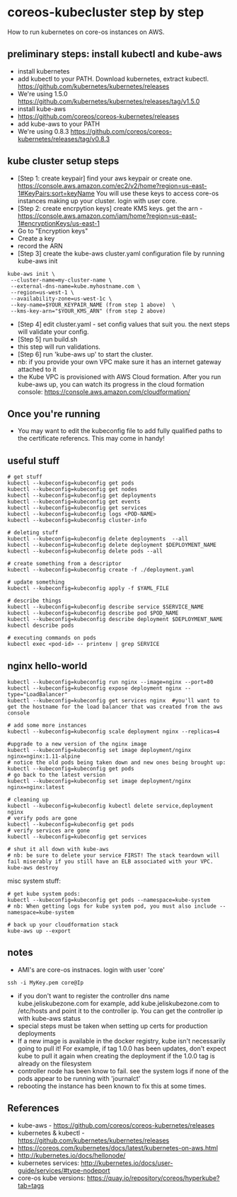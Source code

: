 # coreos-kubecluster step by step

How to run kubernetes on core-os instances on AWS.

preliminary steps: install kubectl and kube-aws
------------------
* install kubernetes
 * add kubectl to your PATH. Download kubernetes, extract kubectl. https://github.com/kubernetes/kubernetes/releases
 * We're using 1.5.0 https://github.com/kubernetes/kubernetes/releases/tag/v1.5.0
* install kube-aws 
 * https://github.com/coreos/coreos-kubernetes/releases
 * add kube-aws to your PATH
 * We're using 0.8.3 https://github.com/coreos/coreos-kubernetes/releases/tag/v0.8.3

kube cluster setup steps
--------------------------
* [Step 1: create keypair] find your aws keypair or create one. https://console.aws.amazon.com/ec2/v2/home?region=us-east-1#KeyPairs:sort=keyName You will use these keys to access core-os instances making up your cluster. login with user core.
* [Step 2: create encrpytion keys] create KMS keys. get the arn - https://console.aws.amazon.com/iam/home?region=us-east-1#encryptionKeys/us-east-1 
 * Go to "Encryption keys"
 * Create a key
 * record the ARN 
* [Step 3] create the kube-aws cluster.yaml configuration file by running kube-aws init 
```
kube-aws init \
 --cluster-name=my-cluster-name \
 --external-dns-name=kube.myhostname.com \
 --region=us-west-1 \
 --availability-zone=us-west-1c \
 --key-name=$YOUR_KEYPAIR_NAME (from step 1 above)  \
 --kms-key-arn="$YOUR_KMS_ARN" (from step 2 above)
```
* [Step 4] edit cluster.yaml - set config values that suit you. the next steps will validate your config.
* [Step 5] run build.sh
 * this step will run validations. 
* [Step 6] run 'kube-aws up' to start the cluster.
 * nb: if you provide your own VPC make sure it has an internet gateway attached to it
 * the Kube VPC is provisioned with AWS Cloud formation. After you run kube-aws up, you can watch its progress in the cloud formation console: https://console.aws.amazon.com/cloudformation/ 
 
Once you're running
-------------------
* You may want to edit the kubeconfig file to add fully qualified paths to the certificate referencs. This may come in handy!

useful stuff
----------------
```
# get stuff
kubectl --kubeconfig=kubeconfig get pods
kubectl --kubeconfig=kubeconfig get nodes
kubectl --kubeconfig=kubeconfig get deployments
kubectl --kubeconfig=kubeconfig get events
kubectl --kubeconfig=kubeconfig get services
kubectl --kubeconfig=kubeconfig logs <POD-NAME>
kubectl --kubeconfig=kubeconfig cluster-info

# deleting stuff
kubectl --kubeconfig=kubeconfig delete deployments  --all
kubectl --kubeconfig=kubeconfig delete deployment $DEPLOYMENT_NAME
kubectl --kubeconfig=kubeconfig delete pods --all

# create something from a descriptor
kubectl --kubeconfig=kubeconfig create -f ./deployment.yaml

# update something
kubectl --kubeconfig=kubeconfig apply -f $YAML_FILE

# describe things
kubectl --kubeconfig=kubeconfig describe service $SERVICE_NAME
kubectl --kubeconfig=kubeconfig describe pod $POD_NAME
kubectl --kubeconfig=kubeconfig describe deployment $DEPLOYMENT_NAME
kubectl describe pods

# executing commands on pods
kubectl exec <pod-id> -- printenv | grep SERVICE
```

nginx hello-world
------------------
```
kubectl --kubeconfig=kubeconfig run nginx --image=nginx --port=80
kubectl --kubeconfig=kubeconfig expose deployment nginx --type="LoadBalancer"
kubectl --kubeconfig=kubeconfig get services nginx  #you'll want to get the hostname for the load balancer that was created from the aws console

# add some more instances
kubectl --kubeconfig=kubeconfig scale deployment nginx --replicas=4

#upgrade to a new version of the nginx image
kubectl --kubeconfig=kubeconfig set image deployment/nginx nginx=nginx:1.11-alpine
# notice the old pods being taken down and new ones being brought up: 
kubectl --kubeconfig=kubeconfig get pods
# go back to the latest version
kubectl --kubeconfig=kubeconfig set image deployment/nginx nginx=nginx:latest

# cleaning up
kubectl --kubeconfig=kubeconfig kubectl delete service,deployment nginx
# verify pods are gone
kubectl --kubeconfig=kubeconfig get pods
# verify services are gone
kubectl --kubeconfig=kubeconfig get services

# shut it all down with kube-aws
# nb: be sure to delete your service FIRST! The stack teardown will fail miserably if you still have an ELB associated with your VPC.
kube-aws destroy  
```

misc system stuff:
```
# get kube system pods:
kubectl --kubeconfig=kubeconfig get pods --namespace=kube-system
# nb: When getting logs for kube system pod, you must also include --namespace=kube-system

# back up your cloudformation stack
kube-aws up --export
```


notes
------
* AMI's are core-os instnaces.  login with user 'core'
```
ssh -i MyKey.pem core@Ip
```
* if you don't want to register the controller dns name kube.jeliskubezone.com for example, add kube.jeliskubezone.com to /etc/hosts and point it to the controller
ip. You can get the controller ip with kube-aws status
* special steps must be taken when setting up certs for production deployments
* If a new image is available in the docker registry, kube isn't necessarily going to pull it! For example, if tag 1.0.0 has been updates, don't expect kube to pull it again when creating the deployment if the 1.0.0 tag is already on the filesystem
* controller node has been know to fail. see the system logs if none of the pods appear to be running with 'journalct'
 * rebooting the instance has been known to fix this at some times.

References
------------
* kube-aws - https://github.com/coreos/coreos-kubernetes/releases 
* kubernetes & kubectl - https://github.com/kubernetes/kubernetes/releases 
* https://coreos.com/kubernetes/docs/latest/kubernetes-on-aws.html
* http://kubernetes.io/docs/hellonode/ 
* kubernetes services: http://kubernetes.io/docs/user-guide/services/#type-nodeport
* core-os kube versions: https://quay.io/repository/coreos/hyperkube?tab=tags
